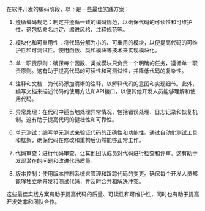 在软件开发的编码阶段，以下是一些最佳实践方案：

1. 遵循编码规范：制定并遵循一致的编码规范，以确保代码的可读性和可维护性。这包括命名约定、缩进风格、注释规范等。

2. 模块化和可重用性：将代码分解为小的、可重用的模块，以便提高代码的可维护性和可测试性。使用函数、类和模块等技术来实现模块化。

3. 单一职责原则：确保每个函数、类或模块只负责一个明确的任务，遵循单一职责原则。这有助于提高代码的可读性和可测试性，并降低代码的复杂性。

4. 注释和文档：为代码添加清晰的注释，以解释代码的意图和实现细节。此外，编写文档来描述代码的使用方法和API接口，以便其他开发人员能够理解和使用代码。

5. 异常处理：在代码中适当地处理异常情况，包括错误处理、日志记录和恢复机制。这有助于提高代码的健壮性和可靠性。

6. 单元测试：编写单元测试来验证代码的正确性和功能性。通过自动化测试工具和框架，确保代码在修改和重构后仍然能够正常工作。

7. 代码审查：进行代码审查，让其他团队成员对代码进行检查和评审。这有助于发现潜在的问题和改进代码质量。

8. 版本控制：使用版本控制系统来管理和跟踪代码的变更。确保每个开发人员都能够独立地开发和测试代码，并及时合并和解决冲突。

这些最佳实践方案有助于提高代码的质量、可读性和可维护性，同时也有助于提高开发效率和团队合作。
